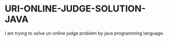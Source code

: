 # URI-ONLINE-JUDGE-SOLUTION-JAVA
I am trying to solve uri online judge problem by java programming language.
